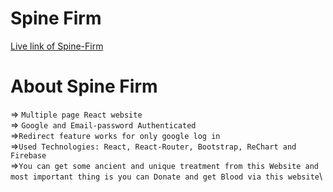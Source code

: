 # Spine Firm
[Live link of Spine-Firm](https://spine-firm.web.app/)

# About Spine Firm
=> `Multiple page React website`\
=> `Google and Email-password Authenticated`\
=>`Redirect feature works for only google log in`\
=>`Used Technologies: React, React-Router, Bootstrap, ReChart and Firebase`\
=>`You can get some ancient and unique treatment from this Website and most important thing is you can Donate and get Blood via this website`\
